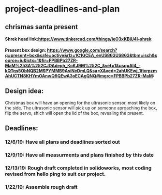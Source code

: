 # project-deadlines-and-plan

## chrismas santa present

#### Shrek head link:https://www.tinkercad.com/things/ieO3xKBjU4l-shrek
#### Present box design: https://www.google.com/search?q=present+box&safe=active&rlz=1C1GCEA_enUS863US863&tbm=isch&source=iu&ictx=1&fir=FPBBPb27ZR-MaM%253A%252CJDAdeph_KcKJ9M%252C_&vet=1&usg=AI4_-kQTqs5ObNQB2MSPYMMB9AsiNeDmLQ&sa=X&ved=2ahUKEwj_1fjxrpzmAhUCTN8KHYmOAnwQ9QEwA3oECAgQNQ#imgrc=FPBBPb27ZR-MaM:

## Design idea: 
Christmas box will have an opening for the ultrasonic sensor, most likely on the side. The ultrasonic sensor will pick up on someone aproaching the box, flip the servo, shich will open the lid of the box, revealing the present.

## Deadlines:
### 12/6/19: Have all plans and deadlines sorted out
### 12/9/19: Have all measurments and plans finished by this date
### 12/13/19: Rough draft completed in solidoworks, most coding revised from hello ping to suit our project.
### 1/22/19: Assemble rough draft
